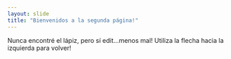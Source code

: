 ```yaml
---
layout: slide
title: "Bienvenidos a la segunda página!"
---
```

Nunca encontré el lápiz, pero sí edit...menos mal!
Utiliza la flecha hacia la izquierda para volver!

